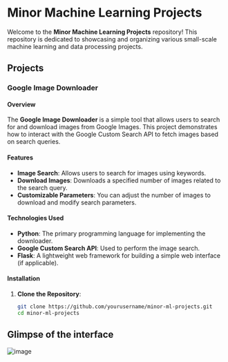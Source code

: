 # Minor Machine Learning Projects

Welcome to the **Minor Machine Learning Projects** repository! This repository is dedicated to showcasing and organizing various small-scale machine learning and data processing projects. 

## Projects

### Google Image Downloader

#### Overview

The **Google Image Downloader** is a simple tool that allows users to search for and download images from Google Images. This project demonstrates how to interact with the Google Custom Search API to fetch images based on search queries.

#### Features

- **Image Search**: Allows users to search for images using keywords.
- **Download Images**: Downloads a specified number of images related to the search query.
- **Customizable Parameters**: You can adjust the number of images to download and modify search parameters.

#### Technologies Used

- **Python**: The primary programming language for implementing the downloader.
- **Google Custom Search API**: Used to perform the image search.
- **Flask**: A lightweight web framework for building a simple web interface (if applicable).

#### Installation

1. **Clone the Repository**:
   ```bash
   git clone https://github.com/yourusername/minor-ml-projects.git
   cd minor-ml-projects
## Glimpse of the interface
![image](https://github.com/user-attachments/assets/6fbfdcdb-dd84-42ce-987f-b77bc74f332f)

